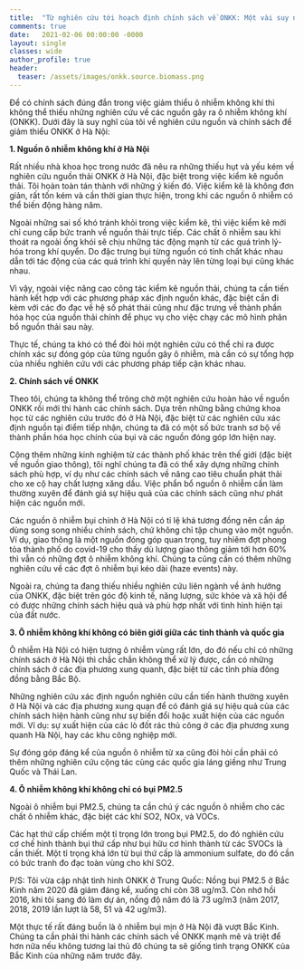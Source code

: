 ```yaml
---
title:  "Từ nghiên cứu tới hoạch định chính sách về ONKK: Một vài suy nghĩ trong dịp Tết Tân Sửu"
comments: true
date:   2021-02-06 00:00:00 -0000
layout: single
classes: wide
author_profile: true
header:
  teaser: /assets/images/onkk.source.biomass.png
---
```


Để có chính sách đúng đắn trong việc giảm thiểu ô nhiễm không khí thì không thể thiếu những nghiên cứu về các nguồn gây ra ô nhiễm không khí (ONKK).
Dưới đây là suy nghĩ của tôi về nghiên cứu nguồn và chính sách để giảm thiểu ONKK ở Hà Nội:

**1. Nguồn ô nhiễm không khí ở Hà Nội**

Rất nhiều nhà khoa học trong nước đã nêu ra những thiếu hụt và yếu kém về nghiên cứu nguồn thải ONKK ở Hà Nội, đặc biệt trong việc kiểm kê nguồn thải.
Tôi hoàn toàn tán thành với những ý kiến đó. Việc kiểm kê là không đơn giản, rất tốn kém và cần thời gian thực hiện, trong khi các nguồn ô nhiễm có thể biến động hàng năm. 

Ngoài những sai số khó tránh khỏi trong việc kiểm kê, thì việc kiểm kê mới chỉ cung cấp bức tranh về nguồn thải trực tiếp. 
Các chất ô nhiễm sau khi thoát ra ngoài ống khói sẽ chịu những tác động mạnh từ các quá trình lý-hóa trong khí quyển. 
Do đặc trưng bụi từng nguồn có tính chất khác nhau dẫn tới tác động của các quá trình khí quyển này lên từng loại bụi cũng khác nhau.  

Vì vậy, ngoài việc nâng cao công tác kiểm kê nguồn thải, chúng ta cần tiến hành kết hợp với các phương pháp xác định nguồn khác, đặc biệt 
cần đi kèm với các đo đạc về hệ số phát thải cũng như đặc trưng về thành phần hóa học của nguồn thải chính để phục vụ cho việc chạy các mô hình phân bổ nguồn thải sau này.

Thực tế, chúng ta khó có thể đòi hỏi một nghiên cứu có thể chỉ ra được chính xác sự đóng góp của từng nguồn gây ô nhiễm, 
mà cần có sự tổng hợp của nhiều nghiên cứu với các phương pháp tiếp cận khác nhau. 

**2. Chính sách về ONKK**

Theo tôi, chúng ta không thể trông chờ một nghiên cứu hoàn hảo về nguồn ONKK rồi mới thi hành các chính sách.
Dựa trên những bằng chứng khoa học từ các nghiên cứu trước đó ở Hà Nội, 
đặc biệt từ các nghiên cứu xác định nguồn tại điểm tiếp nhận, chúng ta đã
có một số bức tranh sơ bộ về thành phần hóa học chính của bụi và các nguồn đóng góp lớn hiện nay.

Cộng thêm những kinh nghiệm từ các thành phố khác trên thế giới (đặc biệt về nguồn giao thông), tôi nghĩ chúng ta đã có thể xây dựng những chính sách phù hợp,
ví dụ như các chính sách về nâng cao tiêu chuẩn phát thải cho xe cộ hay chất lượng xăng dầu.
Việc phẩn bổ nguồn ô nhiễm cần làm thường xuyên để đánh giá sự hiệu quả của các chính sách cũng như phát hiện các nguồn mới.

Các nguồn ô nhiễm bụi chính ở Hà Nội có tỉ lệ khá tương đồng nên cần áp dùng song song nhiều chính sách, chứ không chỉ tập chung vào một nguồn. 
Ví dụ, giao thông là một nguồn đóng góp quan trọng, tuy nhiêm đợt phong tỏa thành phố do covid-19 cho thấy dù lượng giao thông giảm tới hơn 60% thì vẫn có những đợt ô nhiễm không khí. Chúng ta cũng cần có thêm những nghiên cứu về các đợt ô nhiễm bụi kéo dài (haze events) này. 

Ngoài ra, chúng ta đang thiếu nhiều nghiên cứu liên ngành về ảnh hưởng của ONKK, đặc biệt trên góc độ kinh tế, năng lượng, sức khỏe và xã hội để có được những chính sách hiệu quả và phù hợp nhất với tình hình hiện tại của đất nước.

**3. Ô nhiễm không khí không có biên giới giữa các tỉnh thành và quốc gia**

Ô nhiễm Hà Nội có hiện tượng ô nhiễm vùng rất lớn, do đó nếu chỉ có những chính sách ở Hà Nội thì chắc chắn không thể xử lý được, cần có những chính sách 
ở các địa phương xung quanh, đặc biệt từ các tỉnh phía đông đồng bằng Bắc Bộ.

Những nghiên cứu xác định nguồn nghiên cứu cần tiến hành thường xuyên ở Hà Nội và các địa phương xung quạn để có đánh giá sự hiệu quả của các chính sách hiện hành 
cũng như sự biến đổi hoặc xuất hiện của các nguồn mới. Ví dụ: sự xuất hiện của các lò đốt rác thủ công ở các địa phương xung quanh Hà Nội, hay các khu công nghiệp mới.

Sự đóng góp đáng kể của nguồn ô nhiễm từ xa cũng đòi hòi cần phải có thêm những nghiên cứu cộng tác cùng các quốc gia láng giềng như Trung Quốc và Thái Lan.

**4. Ô nhiễm không khí không chỉ có bụi PM2.5**

Ngoài ô nhiễm bụi PM2.5, chúng ta cần chú ý các nguồn ô nhiễm cho các chất ô nhiễm khác, đặc biệt các khí SO2, NOx, và VOCs.

Các hạt thứ cấp chiếm một tỉ trọng lớn trong bụi PM2.5, do đó nghiên cứu cơ chế hình thành bụi thứ cấp như bụi hữu cơ hình thành từ các SVOCs là cần thiết.
Một tỉ trọng khá lớn từ bụi thứ cấp là ammonium sulfate, do đó cần có bức tranh đo đạc toàn vùng cho khí SO2.

P/S: Tôi vừa cập nhật tình hình ONKK ở Trung Quốc: Nồng bụi PM2.5 ở Bắc Kinh năm 2020 đã giảm đáng kể, xuống chỉ còn 38 ug/m3. 
Còn nhớ hồi 2016, khi tôi sang đó làm dự án, nồng độ năm đó là 73 ug/m3 (năm 2017, 2018, 2019 lần lượt là 58, 51 và 42 ug/m3).

Một thực tế rất đáng buồn là ô nhiễm bụi mịn ở Hà Nội đã vượt Bắc Kinh. 
Chúng ta cần phải thi hành các chính sách về ONKK mạnh mẽ và triệt để hơn nữa nếu không
tương lai thủ đô chúng ta sẽ giống tình trạng ONKK của Bắc Kinh của những năm trước đây. 
